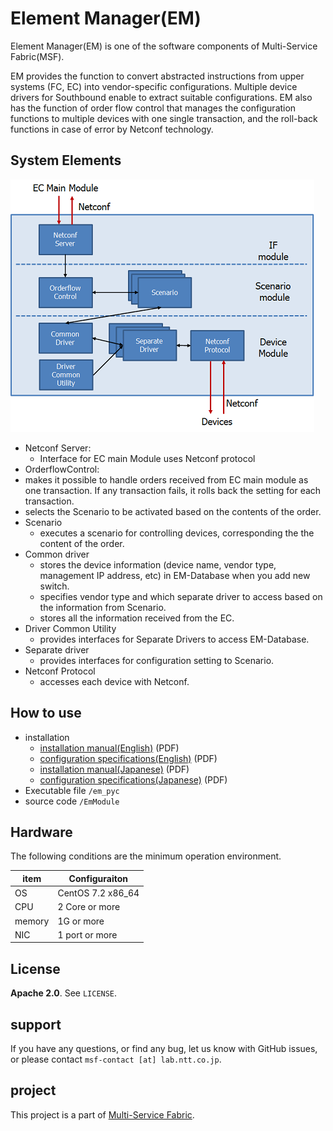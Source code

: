 # Element Manager(EM)

Element Manager(EM) is one of the software components of Multi-Service Fabric(MSF).

 EM provides the function to convert abstracted instructions from upper systems (FC, EC) into vendor-specific configurations. Multiple device drivers for Southbound enable to extract suitable configurations. EM also has the function of order flow control that manages the configuration functions to multiple devices with one single transaction, and the roll-back functions in case of error by Netconf technology.

## System Elements

![system_elements_em](doc/img/system_elements_em.png)

- Netconf Server:
  - Interface for EC main Module uses Netconf protocol
- OrderflowControl:
 - makes it possible to handle orders received from EC main module as one transaction. If any transaction fails, it rolls back the setting for each transaction.
 - selects the Scenario to be activated based on the contents of the order.
- Scenario
  - executes a scenario for controlling devices, corresponding the the content of the order.
- Common driver
  - stores the device information (device name, vendor type, management IP address, etc) in EM-Database when you add new switch.
  - specifies vendor type and which separate driver to access based on the information from Scenario.
  - stores all the information received from the EC.
- Driver Common Utility
  - provides interfaces for Separate Drivers to access EM-Database.
- Separate driver
  - provides interfaces for configuration setting to Scenario.
- Netconf Protocol
  - accesses each device with Netconf.

## How to use
- installation
  - [installation manual(English)](doc/Element_Manager_Installation_Manual_en.pdf) (PDF)
  - [configuration specifications(English)](doc/Element_Manager_Configuration_Specifications_en.pdf) (PDF)
  - [installation manual(Japanese)](doc/Element_Manager_Installation_Manual_ja.pdf)   (PDF)
  - [configuration specifications(Japanese)](doc/Element_Manager_Configuration_Specifications_ja.pdf) (PDF)
- Executable file `/em_pyc`
- source code `/EmModule`


## Hardware
The following conditions are the minimum operation environment.

| item | Configuraiton |
| ---- | ---- |
| OS | CentOS 7.2 x86_64 |
| CPU | 2 Core or more |
| memory | 1G or more |
| NIC | 1 port or more |


## License
**Apache 2.0**. See `LICENSE`.

## support
If you have any questions, or find any bug, let us know with GitHub issues, or please contact `msf-contact [at] lab.ntt.co.jp`.

## project
This project is a part of [Multi-Service Fabric](http://github.com/multi-service-fabric/).

